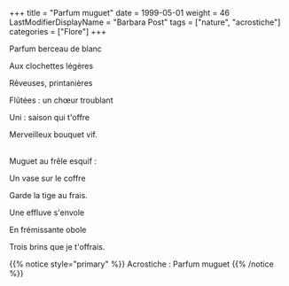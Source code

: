 +++
title = "Parfum muguet"
date = 1999-05-01
weight = 46
LastModifierDisplayName = "Barbara Post"
tags = ["nature", "acrostiche"]
categories = ["Flore"]
+++

Parfum berceau de blanc

Aux clochettes légères

Rêveuses, printanières

Flûtées : un chœur troublant

Uni : saison qui t'offre

Merveilleux bouquet vif.

 \
Muguet au frêle esquif :

Un vase sur le coffre

Garde la tige au frais.

Une effluve s'envole

En frémissante obole

Trois brins que je t'offrais.

{{% notice style="primary" %}}
Acrostiche : Parfum muguet
{{% /notice %}}
